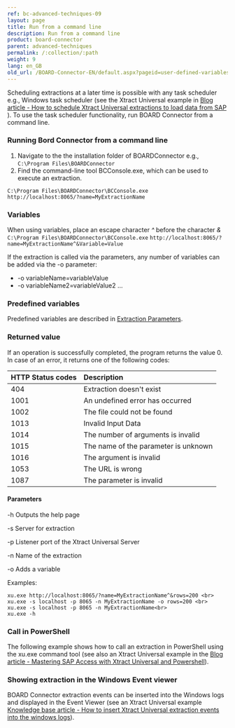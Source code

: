 ```yaml
---
ref: bc-advanced-techniques-09
layout: page
title: Run from a command line
description: Run from a command line
product: board-connector
parent: advanced-techniques
permalink: /:collection/:path
weight: 9
lang: en_GB
old_url: /BOARD-Connector-EN/default.aspx?pageid=user-defined-variables
---
```

Scheduling extractions at a later time is possible 
with any task scheduler e.g., Windows task scheduler
 (see the Xtract Universal example in [Blog article - How to schedule Xtract Universal extractions to load data from SAP](http://www.theobald-software.com/blog/2013/01/28/how-to-schedule-xtract-universal-extractions-with-the-windows-task-scheduler-to-load-data-from-sap/0) ). To use the task scheduler functionality, run BOARD Connector from a command line.

### Running Bord Connector from a command line
1. Navigate to the the installation folder of BOARDConnector e.g.,
 `C:\Program Files\BOARDConnector` <br>
2. Find the command-line tool BCConsole.exe, which can be used to execute an extraction.<br>

`C:\Program Files\BOARDConnector\BCConsole.exe`<br>
`http://localhost:8065/?name=MyExtractionName`

### Variables

When using variables, place an escape character *^* before the character *&* <br>
`C:\Program Files\BOARDConnector\BCConsole.exe`
`http://localhost:8065/?name=MyExtractionName^&Variable=Value`

If the extraction is called via the parameters, any number of variables can be added via the -o parameter:<br>
- -o variableName=variableValue 
- -o variableName2=variableValue2 ...

### Predefined variables

Predefined variables are described in [Extraction Parameters](./extraction-parameters). 

### Returned value 

If an operation is successfully completed, the program returns the value 0.
In case of an error, it returns one of the following codes:

|HTTP Status codes | Description |
|:----|:---| 
|404 | Extraction doesn't exist |
|1001 | An undefined error has occurred |
|1002 | The file could not be found|     
|1013 | Invalid Input Data |
|1014 | The number of arguments is invalid |
|1015 | The name of the parameter is unknown |
|1016 | The argument is invalid |
|1053 | The URL is wrong |
|1087 | The parameter is invalid |

#### Parameters

-h Outputs the help page

-s Server for extraction

-p Listener port of the Xtract Universal Server

-n Name of the extraction

-o Adds a variable

Examples: <br>
```
xu.exe http://localhost:8065/?name=MyExtractionName^&rows=200 <br>
xu.exe -s localhost -p 8065 -n MyExtractionName -o rows=200 <br>
xu.exe -s localhost -p 8065 -n MyExtractionName<br>
xu.exe -h
```

### Call in PowerShell

The following example shows how to call an extraction in PowerShell using the xu.exe command tool (see also an Xtract Universal example in the [Blog article - Mastering SAP Access with Xtract Universal and Powershell](https://blog.theobald-software.com/2018/04/26/mastering-sap-access-with-xtract-universal-and-powershell/)).<br>

### Showing extraction in the Windows Event viewer
BOARD Connector extraction events can be inserted into the Windows logs and displayed in the Event Viewer (see an Xtract Universal example [Knowledge base article - How to insert Xtract Universal extraction events into the windows logs](https://kb.theobald-software.com/xtract-universal/how-to-insert-xtract-universal-extraction-events-into-the-windows-logs-and-show-them-in-the-event-viewer)).
